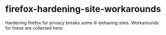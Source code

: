 # firefox-hardening-site-workarounds
Hardening firefox for privacy breaks some ill-behaving sites. Workarounds for these are collected here.
